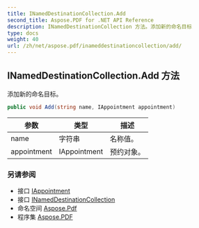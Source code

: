 ```yaml
---
title: INamedDestinationCollection.Add
second_title: Aspose.PDF for .NET API Reference
description: INamedDestinationCollection 方法。添加新的命名目标
type: docs
weight: 40
url: /zh/net/aspose.pdf/inameddestinationcollection/add/
---
```

## INamedDestinationCollection.Add 方法

添加新的命名目标。

```csharp
public void Add(string name, IAppointment appointment)
```

| 参数 | 类型 | 描述 |
| --- | --- | --- |
| name | 字符串 | 名称值。 |
| appointment | IAppointment | 预约对象。 |

### 另请参阅

* 接口 [IAppointment](../../../aspose.pdf.annotations/iappointment/)
* 接口 [INamedDestinationCollection](../)
* 命名空间 [Aspose.Pdf](../../../aspose.pdf/)
* 程序集 [Aspose.PDF](../../../)